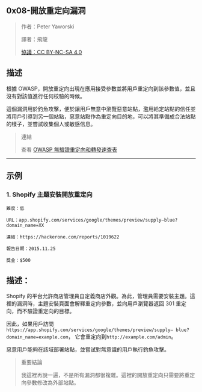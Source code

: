 ## **0x08-開放重定向漏洞**
>作者：Peter Yaworski
>
>譯者：飛龍
>
>[協議：CC BY-NC-SA 4.0](http://creativecommons.org/licenses/by-nc-sa/4.0/)

## **描述**

根據 OWASP，開放重定向出現在應用接受參數並將用戶重定向到該參數值，並且沒有對該值進行任何校驗的時候。
<p>

這個漏洞用於釣魚攻擊，便於讓用戶無意中瀏覽惡意站點，濫用給定站點的信任並將用戶引導到另一個站點，惡意站點作為重定向目的地，可以將其準備成合法站點的樣子，並嘗試收集個人或敏感信息。

>連結
>
>查看 [OWASP 無驗證重定向和轉發速查表](https://www.owasp.org/index.php/Unvalidated_Redirects_and_Forwards_Cheat_Sheet)

---

## **示例**

### **1. Shopify 主題安裝開放重定向**

```
難度：低

URL：app.shopify.com/services/google/themes/preview/supply–blue?domain_name=XX

連結：https://hackerone.com/reports/1019622

報告日期：2015.11.25

獎金：$500

```
## **描述：**

Shopify 的平台允許商店管理員自定義商店外觀。為此，管理員需要安裝主題。這裡的漏洞時，主題安裝頁面會解釋重定向參數，並向用戶瀏覽器返回 301 重定向，而不驗證重定向的目標。

<p>

因此，如果用戶訪問`https://app.shopify.com/services/google/themes/preview/supply– blue?domain_name=example.com`，
它會重定向到`http://example.com/admin`。
<p>
惡意用戶能夠在該域部署站點，並嘗試對無意識的用戶執行釣魚攻擊。

>重要結論
>
>我這裡再說一遍，不是所有漏洞都很複雜。這裡的開放重定向只需要將重定向參數修改為外部站點。